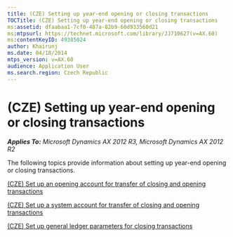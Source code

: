 ```yaml
---
title: (CZE) Setting up year-end opening or closing transactions
TOCTitle: (CZE) Setting up year-end opening or closing transactions
ms:assetid: dfaabaa1-7cf0-487a-82b9-60d933560d21
ms:mtpsurl: https://technet.microsoft.com/library/JJ710627(v=AX.60)
ms:contentKeyID: 49385024
author: Khairunj
ms.date: 04/18/2014
mtps_version: v=AX.60
audience: Application User
ms.search.region: Czech Republic
---
```


# (CZE) Setting up year-end opening or closing transactions 


_**Applies To:** Microsoft Dynamics AX 2012 R3, Microsoft Dynamics AX 2012 R2_

The following topics provide information about setting up year-end opening or closing transactions.

[(CZE) Set up an opening account for transfer of closing and opening transactions](cze-set-up-an-opening-account-for-transfer-of-closing-and-opening-transactions.md)

[(CZE) Set up a system account for transfer of closing and opening transactions](cze-set-up-a-system-account-for-transfer-of-closing-and-opening-transactions.md)

[(CZE) Set up general ledger parameters for closing transactions](cze-set-up-general-ledger-parameters-for-closing-transactions.md)

  


